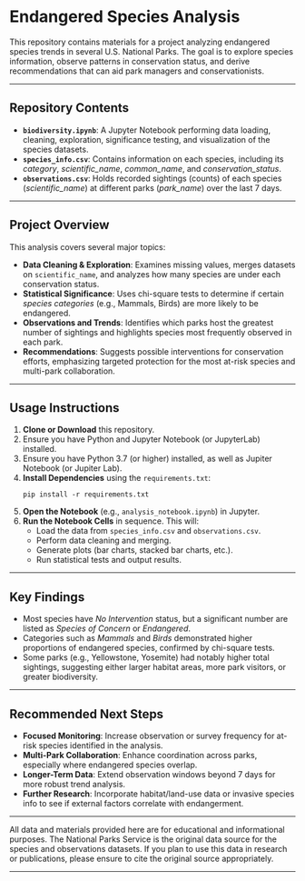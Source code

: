 <!DOCTYPE html>
<html>
<body>

<h1>Endangered Species Analysis</h1>

<p>
  This repository contains materials for a project analyzing endangered species trends in several U.S. National Parks. 
  The goal is to explore species information, observe patterns in conservation status, and derive recommendations 
  that can aid park managers and conservationists. 
</p>

<hr>

<h2>Repository Contents</h2>
<ul>
  <li><strong><code>biodiversity.ipynb</code></strong>: A Jupyter Notebook performing data loading, cleaning, 
  exploration, significance testing, and visualization of the species datasets.</li>
  <li><strong><code>species_info.csv</code></strong>: Contains information on each species, including its 
  <em>category</em>, <em>scientific_name</em>, <em>common_name</em>, and <em>conservation_status</em>.</li>
  <li><strong><code>observations.csv</code></strong>: Holds recorded sightings (counts) of each species 
  (<em>scientific_name</em>) at different parks (<em>park_name</em>) over the last 7 days.</li>
</ul>

<hr>

<h2>Project Overview</h2>
<p>
  This analysis covers several major topics:
</p>
<ul>
  <li><strong>Data Cleaning & Exploration</strong>: Examines missing values, merges datasets on <code>scientific_name</code>, 
  and analyzes how many species are under each conservation status.</li>
  <li><strong>Statistical Significance</strong>: Uses chi-square tests to determine if certain <em>species categories</em> 
  (e.g., Mammals, Birds) are more likely to be endangered.</li>
  <li><strong>Observations and Trends</strong>: Identifies which parks host the greatest number of sightings and 
  highlights species most frequently observed in each park.</li>
  <li><strong>Recommendations</strong>: Suggests possible interventions for conservation efforts, emphasizing 
  targeted protection for the most at-risk species and multi-park collaboration.</li>
</ul>

<hr>

<h2>Usage Instructions</h2>
<ol>
  <li><strong>Clone or Download</strong> this repository.</li>
  <li>Ensure you have Python and Jupyter Notebook (or JupyterLab) installed.</li>
  <li>Ensure you have Python 3.7 (or higher) installed, as well as Jupiter Notebook (or Jupiter Lab).</li>
  <li><strong>Install Dependencies</strong> using the <code>requirements.txt</code>:
    <pre><code>pip install -r requirements.txt</code></pre>
  </li>
  <li><strong>Open the Notebook</strong> (e.g., <code>analysis_notebook.ipynb</code>) in Jupyter.</li>
  <li><strong>Run the Notebook Cells</strong> in sequence. This will:
    <ul>
      <li>Load the data from <code>species_info.csv</code> and <code>observations.csv</code>.</li>
      <li>Perform data cleaning and merging.</li>
      <li>Generate plots (bar charts, stacked bar charts, etc.).</li>
      <li>Run statistical tests and output results.</li>
    </ul>
  </li>
</ol>

<hr>

<h2>Key Findings</h2>
<ul>
  <li>Most species have <em>No Intervention</em> status, but a significant number are listed as <em>Species of Concern</em> or <em>Endangered</em>.</li>
  <li>Categories such as <em>Mammals</em> and <em>Birds</em> demonstrated higher proportions of endangered species, confirmed by chi-square tests.</li>
  <li>Some parks (e.g., Yellowstone, Yosemite) had notably higher total sightings, suggesting either larger habitat areas, more park visitors, or greater biodiversity.</li>
</ul>

<hr>

<h2>Recommended Next Steps</h2>
<ul>
  <li><strong>Focused Monitoring</strong>: Increase observation or survey frequency for at-risk species identified in the analysis.</li>
  <li><strong>Multi-Park Collaboration</strong>: Enhance coordination across parks, especially where endangered species overlap.</li>
  <li><strong>Longer-Term Data</strong>: Extend observation windows beyond 7 days for more robust trend analysis.</li>
  <li><strong>Further Research</strong>: Incorporate habitat/land-use data or invasive species info to see if external factors correlate with endangerment.</li>
</ul>

<hr>
<p>
  All data and materials provided here are for educational and informational purposes. The National Parks Service 
  is the original data source for the species and observations datasets. If you plan to use this data in 
  research or publications, please ensure to cite the original source appropriately.
</p>

<hr>

</body>
</html>

